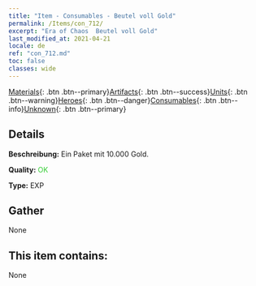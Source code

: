 ```yaml
---
title: "Item - Consumables - Beutel voll Gold"
permalink: /Items/con_712/
excerpt: "Era of Chaos  Beutel voll Gold"
last_modified_at: 2021-04-21
locale: de
ref: "con_712.md"
toc: false
classes: wide
---
```

 [Materials](/de/Items/){: .btn .btn--primary}[Artifacts](/de/Items/Artifacts/){: .btn .btn--success}[Units](/de/Items/Units/){: .btn .btn--warning}[Heroes](/de/Items/Heroes/){: .btn .btn--danger}[Consumables](/de/Items/Consumables/){: .btn .btn--info}[Unknown](/de/Items/Unknown/){: .btn .btn--primary}

## Details
 **Beschreibung:** Ein Paket mit 10.000 Gold.

 **Quality:** <span style="color: #32CD32">OK</span>

 **Type:** EXP

## Gather

  None

## This item contains:

  None

